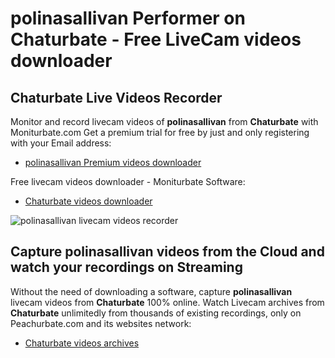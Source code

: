 # polinasallivan Performer on Chaturbate - Free LiveCam videos downloader

## Chaturbate Live Videos Recorder

Monitor and record livecam videos of **polinasallivan** from **Chaturbate** with Moniturbate.com
Get a premium trial for free by just and only registering with your Email address:
* [polinasallivan Premium videos downloader](https://moniturbate.com/request-demo-licence-key.html)

Free livecam videos downloader - Moniturbate Software:
* [Chaturbate videos downloader](https://moniturbate.com/moniturbate-download-software.html)

![polinasallivan livecam videos recorder](https://peachurnet.com/templates/moniturbate-software.png)


## Capture polinasallivan videos from the Cloud and watch your recordings on Streaming

Without the need of downloading a software, capture **polinasallivan** livecam videos from **Chaturbate** 100% online.
Watch Livecam archives from **Chaturbate** unlimitedly from thousands of existing recordings, only on Peachurbate.com and its websites network:
* [Chaturbate videos archives](https://peachurnet.com/)